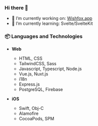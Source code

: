 ### Hi there 👋

- 🔭 I’m currently working on: [Wishfox.app](https://wishfox.app?utm_source=github)
- 🌱 I’m currently learning: Svelte/SvelteKit

### 📦 Languages and Technologies

- **Web**
  - HTML, CSS
  - TailwindCSS, Sass
  - Javascript, Typescript, Node.js
  - Vue.js, Nuxt.js
  - i18n
  - Express.js
  - PostgreSQL, Firebase

- **iOS**
  - Swift, Obj-C
  - Alamofire
  - CocoaPods, SPM
